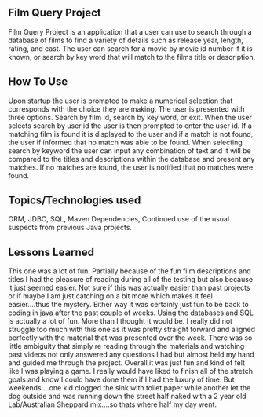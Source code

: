 ## Film Query Project

Film Query Project is an application that a user can use to search through a database of films to find a variety of details such as release year, length, rating, and cast. The user can search for a movie by movie id number if it is known, or search by key word that will match to the films title or description.

## How To Use
Upon startup the user is prompted to make a numerical selection that corresponds with the choice they are making. The user is presented with three options. Search by film id, search by key word, or exit. When the user selects search by user id the user is then prompted to enter the user id. If a matching film is found it is displayed to the user and if a match is not found, the user if informed that no match was able to be found. When selecting search by keyword the user can input any combination of text and it will be compared to the titles and descriptions within the database and present any matches. If no matches are found, the user is notified that no matches were found.

## Topics/Technologies used
ORM, JDBC, SQL, Maven Dependencies, Continued use of the usual suspects from previous Java projects.

## Lessons Learned
This one was a lot of fun. Partially because of the fun film descriptions and titles I had the pleasure of reading during all of the testing but also because it just seemed easier. Not sure if this was actually easier than past projects or if maybe I am just catching on a bit more which makes it feel easier....thus the mystery. Either way it was certainly just fun to be back to coding in java after the past couple of weeks. Using the databases and SQL is actually a lot of fun. More than I thought it would be. I really did not struggle too much with this one as it was pretty straight forward and aligned perfectly with the material that was presented over the week. There was so little ambiguity that simply re reading through the materials and watching past videos not only answered any questions I had but almost held my hand and guided me through the project. Overall it was just fun and kind of felt like I was playing a game. I really would have liked to finish all of the stretch goals and know I could have done them if I had the luxury of time. But weekends....one kid clogged the sink with toilet paper while another let the dog outside and was running down the street half naked with a 2 year old Lab/Australian Sheppard mix....so thats where half my day went.
